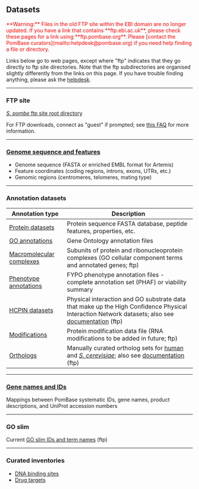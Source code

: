 ## Datasets

<div style="color: red">
**Warning:** Files in the old FTP site within the EBI domain are no
  longer updated. If you have a link that contains **ftp.ebi.ac.uk**,
  please check these pages for a link using
  **ftp.pombase.org**. Please [contact the PomBase
  curators](mailto:helpdesk@pombase.org) if you need help finding a
  file or directory.
</div>

Links below go to web pages, except where "ftp" indicates that
they go directly to ftp site directories. Note that the ftp
subdirectories are organised slightly differently from the links on this
page. If you have trouble finding anything, please ask the
  [helpdesk](mailto:helpdesk@pombase.org).

-------

### FTP site ###
[*S. pombe* ftp site root directory](ftp://ftp.pombase.org/pombe)

For FTP downloads, connect as "guest" if prompted; see [this
FAQ](faq/do-i-need-password-download-ftp-site) for more information.

-------

### [Genome sequence and features](/downloads/genome-datasets) ###

-  Genome sequence (FASTA or enriched EMBL format for Artemis)
-  Feature coordinates (coding regions, introns, exons, UTRs, etc.)
-  Genomic regions (centromeres, telomeres, mating type)

-------

### Annotation datasets ###

Annotation type|Description
---------------|-----------
[Protein datasets](/downloads/protein-datasets)|Protein sequence FASTA database, peptide features, properties, etc.
[GO annotations](downloads/go-annotations)|Gene Ontology annotation files
[Macromolecular complexes](ftp://ftp.pombase.org/pombe/annotations/Gene_ontology/GO_complexes/)|Subunits of protein and ribonucleoprotein complexes (GO cellular component terms and annotated genes; ftp)
[Phenotype annotations](downloads/phenotype-annotations)|FYPO phenotype annotation files - complete annotation set (PHAF) or viability summary
[HCPIN datasets](ftp://ftp.pombase.org/pombe/exports/)|Physical interaction and GO substrate data that make up the High Confidence Physical Interaction Network datasets; also see [documentation](/documentation/high-confidence-physical-interaction-network) (ftp)
[Modifications](ftp://ftp.pombase.org/pombe/annotations/modifications/)|Protein modification data file (RNA modifications to be added in future; ftp)
[Orthologs](ftp://ftp.pombase.org/pombe/orthologs/)|Manually curated ortholog sets for [human](/faq/how-can-i-find-s.-pombe-ortholog-s-human-gene) and [*S. cerevisiae*](faq/how-can-i-search-s.-cerevisiae-ortholog-s-homolog-s-s.-pombe-gene); also see [documentation](/documentation/orthologs) (ftp)

-------

### [Gene names and IDs](downloads/names-and-identifiers) ###
Mappings between PomBase systematic IDs, gene names, product descriptions, and UniProt accession numbers

-------

### GO slim
Current [GO slim IDs and term names](ftp://ftp.pombase.org/nightly_update/misc/bp_goslim_pombe_ids_and_names.tsv) (ftp)

-------

### Curated inventories

-   [DNA binding sites](/browse-curation/dna-binding-sites.md)
-   [Drug targets](/browse-curation/drugs-known-pombe-targets.md)
